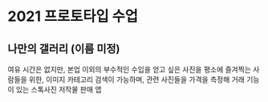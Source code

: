 # 2021 프로토타입 수업
## 나만의 갤러리 (이름 미정)
여유 시간은 없지만, 본업 이외의 부수적인 수입을 얻고 싶은 사진을 평소에 즐겨찍는 사람들을 위한, 이미지 카테고리 검색이 가능하며, 관련 사진들을 가격을 측정해 거래 기능이 있는 스톡사진 저작물 판매 앱
